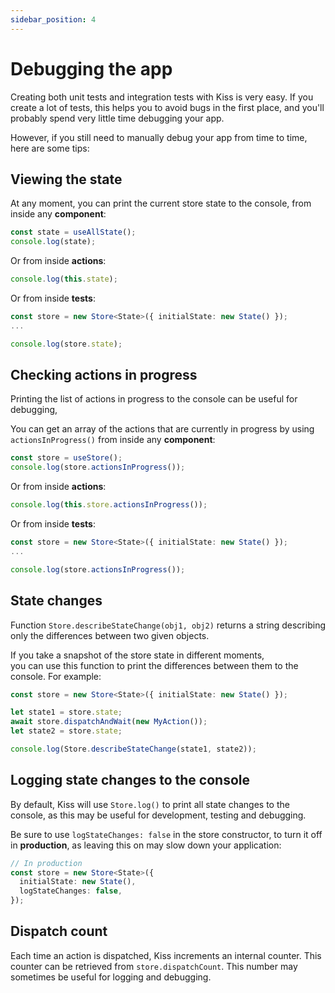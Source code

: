 ```yaml
---
sidebar_position: 4
---
```


# Debugging the app

Creating both unit tests and integration tests with Kiss is very easy.
If you create a lot of tests, this helps you to avoid bugs in the first place,
and you'll probably spend very little time debugging your app.

However, if you still need to manually debug your app from time to time, here are some tips:

## Viewing the state

At any moment, you can print the current store state to the console,
from inside any **component**:

```ts
const state = useAllState();
console.log(state);
```

Or from inside **actions**:

```ts
console.log(this.state);
```

Or from inside **tests**:

```ts
const store = new Store<State>({ initialState: new State() });
...

console.log(store.state);
```

## Checking actions in progress

Printing the list of actions in progress to the console can be useful for debugging,

You can get an array of the actions that are currently in progress by
using `actionsInProgress()` from inside any **component**:

```ts
const store = useStore();
console.log(store.actionsInProgress());
```

Or from inside **actions**:

```ts
console.log(this.store.actionsInProgress());
```

Or from inside **tests**:

```ts
const store = new Store<State>({ initialState: new State() });
...

console.log(store.actionsInProgress());
```

## State changes

Function `Store.describeStateChange(obj1, obj2)` returns a string
describing only the differences between two given objects.

If you take a snapshot of the store state in different moments,   
you can use this function to print the differences between them to the console.
For example:

```ts
const store = new Store<State>({ initialState: new State() });

let state1 = store.state;
await store.dispatchAndWait(new MyAction());
let state2 = store.state;

console.log(Store.describeStateChange(state1, state2));
```

## Logging state changes to the console

By default, Kiss will use `Store.log()` to print all state changes to
the console, as this may be useful for development, testing and debugging.

Be sure to use `logStateChanges: false` in the store constructor,
to turn it off in **production**, as leaving this on may slow down your application:

```ts
// In production
const store = new Store<State>({
  initialState: new State(),
  logStateChanges: false,
});
```

## Dispatch count

Each time an action is dispatched, Kiss increments an internal counter.
This counter can be retrieved from `store.dispatchCount`. This number may sometimes
be useful for logging and debugging.
          
